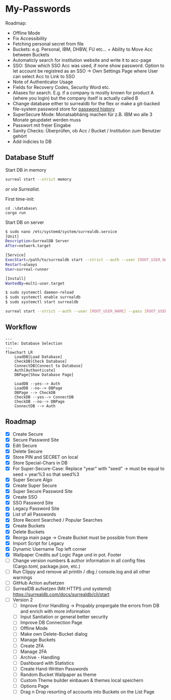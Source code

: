 # My-Passwords

Roadmap:

- Offline Mode
- Fix Accessibility
- Fetching personal secret from file
- Buckets: e.g. Personal, IBM, DHBW, FU etc... + Ability to Move Acc between Buckets
- Automaticly search for institution website and write it to acc-page
- SSO: Show which SSO Acc was used, if none show password. Option to let account be registred as an SSO -> Own Settings Page where User can select Acc to Link to SSO
- Note of Authenticator Usage
- Fields for Recovery Codes, Security Word etc.
- Aliases for search. E.g. if a company is mostly known for product A (where you login) but the company itself is actually called B
- Change database either to surrealdb for the flex or make a git-backed file-system password store for [password history](https://www.youtube.com/watch?v=FhwsfH2TpFA)
- SuperSecure Mode: Monatsabhänig machen für z.B. IBM wo alle 3 Monate geupdatet werden muss
- Passwort mit freier Eingabe
- Sanity Checks: Überprüfen, ob Acc / Bucket / Institution zum Benutzer gehört
- Add indicies to DB

## Database Stuff

Start DB in memory

```sh
surreal start --strict memory
```

*or via Surrealist.*

First time-init:

```pwsh
cd .\database\
cargo run
```

Start DB on server

```sh
$ sudo nano /etc/systemd/system/surrealdb.service
[Unit]
Description=SurrealDB Server
After=network.target

[Service]
ExecStart=/path/to/surrealdb start --strict --auth --user [ROOT_USER_NAME] --pass [ROOT_USER_PASSWORD] file:/home/surreal-runner/mydatabase.db
Restart=always
User=surreal-runner

[Install]
WantedBy=multi-user.target

$ sudo systemctl daemon-reload
$ sudo systemctl enable surrealdb
$ sudo systemctl start surrealdb
```

```sh
surreal start --strict --auth --user [ROOT_USER_NAME] --pass [ROOT_USER_PASSWORD] 
```

## Workflow

```mermaid
---
title: Database Selection
---
flowchart LR
    LoadDB[Load Database]
    CheckDB[Check Database]
    ConnectDB[Connect to Database]
    Auth[Authenticate]
    DBPage[Show Database Page]

    LoadDB --yes--> Auth
    LoadDB --no--> DBPage
    DBPage --> CheckDB
    CheckDB --yes--> ConnectDB
    CheckDB --no--> DBPage
    ConnectDB --> Auth
```

## Roadmap

- [x] Create Secure
- [x] Secure Password Site
- [x] Edit Secure
- [x] Delete Secure
- [x] Store PIN and SECRET on local
- [x] Store Special-Chars in DB
- [x] For Super-Secure-Case: Replace "year" with "seed" -> must be equal to seed = year%3 so that seed%3
- [x] Super Secure Algo
- [x] Create Super Secure
- [x] Super Secure Password Site
- [x] Create SSO
- [x] SSO Password Site
- [x] Legacy Password Site
- [x] List of all Passwords
- [x] Store Recent Searched / Popular Searches
- [x] Create Buckets
- [x] Delete Buckets
- [x] Reorga main page -> Create Bucket must be possible from there
- [x] Import Script for Legacy
- [x] Dynamic Username Top left corner
- [x] Wallpaper Credits auf Logic Page und in pot. Footer
- [ ] Change version numbers & author information in all config files (Cargo.toml, package.json, etc.)
- [ ] Run Clippy and remove all println / dbg / console.log and all other warnings
- [ ] GitHub Action aufsetzen
- [ ] SurrealDB aufsetzen (Mit HTTPS und systemd) <https://surrealdb.com/docs/surrealdb/cli/start>
- [ ] Version 2
  - [ ] Improve Error Handling -> Propably propergate the errors from DB and enrich with more information
  - [ ] Input Sanitation or general better security
  - [ ] Improve DB Connection Page
  - [ ] Offline Mode
  - [ ] Make own Delete-Bucket dialog
  - [ ] Manage Buckets
  - [ ] Create 2FA
  - [ ] Manage 2FA
  - [ ] Archive - Handling
  - [ ] Dashboard with Statistics
  - [ ] Create Hand-Written Passwords
  - [ ] Random Bucket Wallpaper as theme
  - [ ] Custom Theme builder einbauen & themes local speichern
  - [ ] Options Page
  - [ ] Drag n Drop resorting of accounts into Buckets on the List Page
